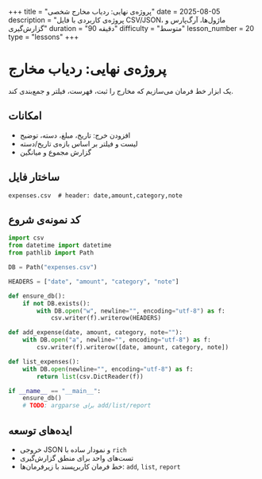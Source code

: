 +++
title = "پروژه‌ی نهایی: ردیاب مخارج شخصی"
date = 2025-08-05
description = "پروژه‌ی کاربردی با فایل CSV/JSON، ماژول‌ها، آرگ‌پارس و گزارش‌گیری"
duration = "90 دقیقه"
difficulty = "متوسط"
lesson_number = 20
type = "lessons"
+++

# پروژه‌ی نهایی: ردیاب مخارج

یک ابزار خط فرمان می‌سازیم که مخارج را ثبت، فهرست، فیلتر و جمع‌بندی کند.

## امکانات

- افزودن خرج: تاریخ، مبلغ، دسته، توضیح
- لیست و فیلتر بر اساس بازه‌ی تاریخ/دسته
- گزارش مجموع و میانگین

## ساختار فایل

```
expenses.csv  # header: date,amount,category,note
```

## کد نمونه‌ی شروع

```python
import csv
from datetime import datetime
from pathlib import Path

DB = Path("expenses.csv")

HEADERS = ["date", "amount", "category", "note"]

def ensure_db():
    if not DB.exists():
        with DB.open("w", newline="", encoding="utf-8") as f:
            csv.writer(f).writerow(HEADERS)

def add_expense(date, amount, category, note=""):
    with DB.open("a", newline="", encoding="utf-8") as f:
        csv.writer(f).writerow([date, amount, category, note])

def list_expenses():
    with DB.open(newline="", encoding="utf-8") as f:
        return list(csv.DictReader(f))

if __name__ == "__main__":
    ensure_db()
    # TODO: argparse برای add/list/report
```

## ایده‌های توسعه

- خروجی JSON و نمودار ساده با `rich`
- تست‌های واحد برای منطق گزارش‌گیری
- خط فرمان کاربرپسند با زیرفرمان‌ها: `add`, `list`, `report`

